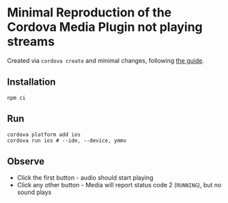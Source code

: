 # Minimal Reproduction of the Cordova Media Plugin not playing streams

Created via `cordova create` and minimal changes, following [the guide](https://github.com/apache/cordova-contribute/blob/master/create-reproduction.md).

## Installation

```
npm ci
```

## Run

```
cordova platform add ios
cordova run ios # --ide, --device, ymmv
```

## Observe

* Click the first button - audio should start playing
* Click any other button - Media will report status code 2 (`RUNNING`), but no sound plays
